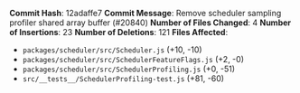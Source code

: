 **Commit Hash**: 12adaffe7
**Commit Message**: Remove scheduler sampling profiler shared array buffer (#20840)
**Number of Files Changed**: 4
**Number of Insertions**: 23
**Number of Deletions**: 121
**Files Affected**:
- `packages/scheduler/src/Scheduler.js` (+10, -10)
- `packages/scheduler/src/SchedulerFeatureFlags.js` (+2, -0)
- `packages/scheduler/src/SchedulerProfiling.js` (+0, -51)
- `src/__tests__/SchedulerProfiling-test.js` (+81, -60)


